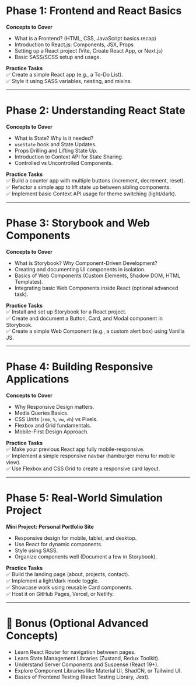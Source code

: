 # **Phase 1: Frontend and React Basics**
**Concepts to Cover**
- What is a Frontend? (HTML, CSS, JavaScript basics recap)
- Introduction to React.js: Components, JSX, Props
- Setting up a React project (Vite, Create React App, or Next.js)
- Basic SASS/SCSS setup and usage.

**Practice Tasks**  
✅ Create a simple React app (e.g., a To-Do List).  
✅ Style it using SASS variables, nesting, and mixins.

---

# **Phase 2: Understanding React State**
**Concepts to Cover**
- What is State? Why is it needed?
- `useState` hook and State Updates.
- Props Drilling and Lifting State Up.
- Introduction to Context API for State Sharing.
- Controlled vs Uncontrolled Components.

**Practice Tasks**  
✅ Build a counter app with multiple buttons (increment, decrement, reset).  
✅ Refactor a simple app to lift state up between sibling components.  
✅ Implement basic Context API usage for theme switching (light/dark).

---

# **Phase 3: Storybook and Web Components**
**Concepts to Cover**
- What is Storybook? Why Component-Driven Development?
- Creating and documenting UI components in isolation.
- Basics of Web Components (Custom Elements, Shadow DOM, HTML Templates).
- Integrating basic Web Components inside React (optional advanced task).

**Practice Tasks**  
✅ Install and set up Storybook for a React project.  
✅ Create and document a Button, Card, and Modal component in Storybook.  
✅ Create a simple Web Component (e.g., a custom alert box) using Vanilla JS.

---

# **Phase 4: Building Responsive Applications**
**Concepts to Cover**
- Why Responsive Design matters.
- Media Queries Basics.
- CSS Units (`rem`, `%`, `vw`, `vh`) vs Pixels.
- Flexbox and Grid fundamentals.
- Mobile-First Design Approach.

**Practice Tasks**  
✅ Make your previous React app fully mobile-responsive.  
✅ Implement a simple responsive navbar (hamburger menu for mobile view).  
✅ Use Flexbox and CSS Grid to create a responsive card layout.

---

# **Phase 5: Real-World Simulation Project**
**Mini Project: Personal Portfolio Site**
- Responsive design for mobile, tablet, and desktop.
- Use React for dynamic components.
- Style using SASS.
- Organize components well (Document a few in Storybook).

**Practice Tasks**  
✅ Build the landing page (about, projects, contact).  
✅ Implement a light/dark mode toggle.  
✅ Showcase work using reusable Card components.  
✅ Host it on GitHub Pages, Vercel, or Netlify.

---

# 🌟 Bonus (Optional Advanced Concepts)
- Learn React Router for navigation between pages.
- Learn State Management Libraries (Zustand, Redux Toolkit).
- Understand Server Components and Suspense (React 19+).
- Explore Component Libraries like Material UI, ShadCN, or Tailwind UI.
- Basics of Frontend Testing (React Testing Library, Jest).

